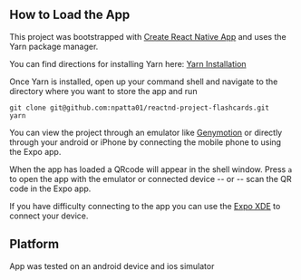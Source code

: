 

## How to Load the App
This project was bootstrapped with [Create React Native App](https://github.com/react-community/create-react-native-app) and uses the Yarn package manager.

You can find directions for installing Yarn here: [Yarn Installation](https://yarnpkg.com/en/docs/install)

Once Yarn is installed, open up your command shell and navigate to the directory where you want to store the app and run
```
git clone git@github.com:npatta01/reactnd-project-flashcards.git
yarn 
```

You can view the project through an emulator like [Genymotion](https://www.genymotion.com/) or directly through your android or iPhone by connecting the mobile phone to using the Expo app.

When the app has loaded a QRcode will appear in the shell window.  Press `a` to open the app with the emulator or connected device -- or -- scan the QR code in the Expo app.

If you have difficulty connecting to the app you can use the [Expo XDE](https://expo.io/tools) to connect your device.  

## Platform
App was tested on an android device and ios simulator






